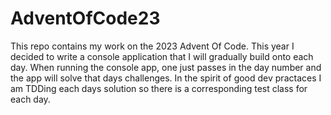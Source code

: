 # AdventOfCode23

This repo contains my work on the 2023 Advent Of Code. This year I decided to write a console application that I will gradually build onto each day. When running the console app, one just passes in the day number and the app will solve that days challenges. In the spirit of good dev practaces I am TDDing each days solution so there is a corresponding test class for each day.
